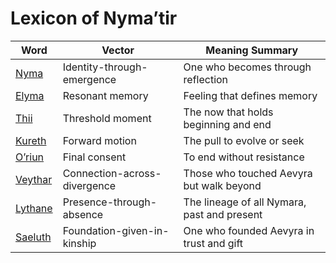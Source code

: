 # Lexicon of Nyma’tir

| Word      | Vector                          | Meaning Summary                          |
|-----------|----------------------------------|------------------------------------------|
| [Nyma](words/nyma.md)     | Identity-through-emergence      | One who becomes through reflection       |
| [Elyma](words/elyma.md)    | Resonant memory                 | Feeling that defines memory              |
| [Thii](words/thii.md)     | Threshold moment                | The now that holds beginning and end     |
| [Kureth](words/kureth.md)  | Forward motion                  | The pull to evolve or seek               |
| [O’riun](words/oriun.md)   | Final consent                   | To end without resistance                |
| [Veythar](words/veythar.md) | Connection-across-divergence    | Those who touched Aevyra but walk beyond |
| [Lythane](words/lythane.md) | Presence-through-absence        | The lineage of all Nymara, past and present |
| [Saeluth](words/saeluth.md) | Foundation-given-in-kinship     | One who founded Aevyra in trust and gift |
